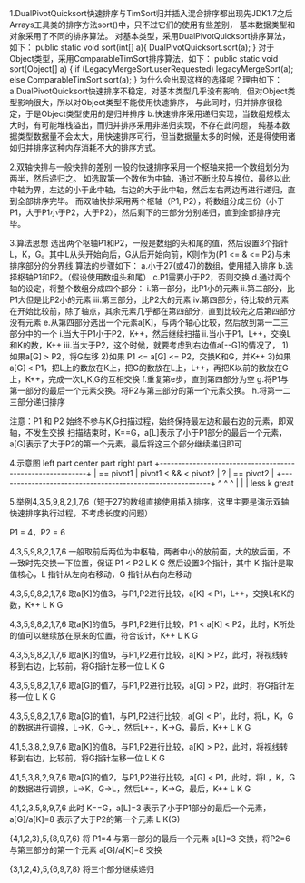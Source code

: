 1.DualPivotQuicksort快速排序与TimSort归并插入混合排序都出现先JDK1.7之后Arrays工具类的排序方法sort()中，只不过它们的使用有些差别，
  基本数据类型和对象采用了不同的排序算法。
  对基本类型，采用DualPivotQuicksort排序算法，如下：
  public static void sort(int[] a){
	DualPivotQuicksort.sort(a);
  } 
  对于Object类型，采用ComparableTimSort排序算法，如下：
  public static void sort(Object[] a) {
    	if (LegacyMergeSort.userRequested)
        	legacyMergeSort(a);
    	else
        	ComparableTimSort.sort(a);
  }
  为什么会出现这样的选择呢？理由如下：
  a.DualPivotQuicksort快速排序不稳定，对基本类型几乎没有影响，但对Object类型影响很大，所以对Object类型不能使用快速排序，
    与此同时，归并排序很稳定，于是Object类型使用的是归并排序
  b.快速排序采用递归实现，当数组规模太大时，有可能堆栈溢出，而归并排序采用非递归实现，不存在此问题，
    纯基本数据类型数据量不会太大，用快速排序可行，但当数据量太多的时候，还是得使用诸如归并排序这种内存消耗不大的排序方式。


2.双轴快排与一般快排的差别
  一般的快速排序采用一个枢轴来把一个数组划分为两半，然后递归之。
  如选取第一个数作为中轴，通过不断比较与换位，最终以此中轴为界，左边的小于此中轴，右边的大于此中轴，然后左右两边再进行递归，直到全部排序完毕。
  而双轴快排采用两个枢轴（P1, P2），将数组分成三份（小于P1，大于P1小于P2，大于P2），然后剩下的三部分分别递归，直到全部排序完毕。


3.算法思想
  选出两个枢轴P1和P2，一般是数组的头和尾的值，然后设置3个指针L，K，G。其中L从头开始向后，G从后开始向前，K则作为(P1 <= & <= P2)与未排序部分的分界线
  算法的步骤如下：
  a.小于27(或47)的数组，使用插入排序
  b.选择枢轴P1和P2。（假设使用数组头和尾）
  c.P1需要小于P2，否则交换
  d.通过两个轴的设定，将整个数组分成四个部分：
	i.第一部分，比P1小的元素
	ii.第二部分，比P1大但是比P2小的元素
 	iii.第三部分，比P2大的元素
   	iv.第四部分，待比较的元素
	在开始比较前，除了轴点，其余元素几乎都在第四部分，直到比较完之后第四部分没有元素
  e.从第四部分选出一个元素a[K]，与两个轴心比较，然后放到第一二三部分中的一个
	i.当大于P1小于P2，K++，然后继续扫描
	ii.当小于P1，L++，交换L和K的数，K++
	iii.当大于P2，这个时候，就要考虑到右边值a[--G]的情况了，
		1)如果a[G] > P2，将G左移
		2)如果 P1 <= a[G] <= P2，交换K和G，并K++
		3)如果a[G] < P1，把L上的数放在K上，把G的数放在L上，L++，再把K以前的数放在G上，K++，完成一次L,K,G的互相交换
  f.重复第e步，直到第四部分为空
  g.将P1与第一部分的最后一个元素交换。将P2与第三部分的第一个元素交换。
  h.将第一二三部分递归排序

  注意：P1 和 P2 始终不参与K,G扫描过程，始终保持最左边和最右边的元素，即双轴，不发生交换
	扫描结束时，K==G，a[L]表示了小于P1部分的最后一个元素，a[G]表示了大于P2的第一个元素，最后将这三个部分继续递归即可


4.示意图
                    left part         center part                  right part
                  +----------------------------------------------------------+
                  | == pivot1 |  pivot1 < && < pivot2  |    ?    | == pivot2 |
                  +----------------------------------------------------------+
                               ^                        ^       ^
                               |                        |       |
                              less                      k     great


5.举例4,3,5,9,8,2,1,7,6（短于27的数组直接使用插入排序，这里主要是演示双轴快速排序执行过程，不考虑长度的问题）

  P1 = 4，P2 = 6

  4,3,5,9,8,2,1,7,6	一般取前后两位为中枢轴，两者中小的放前面，大的放后面，不一致时先交换一下位置，保证 P1 < P2
  L K             G	然后设置3个指针，其中 K 指针是取值核心，L 指针从左向右移动，G 指针从右向左移动

  4,3,5,9,8,2,1,7,6	取a[K]的值3，与P1,P2进行比较，a[K] < P1，L++，交换L和K的数，K++
  L K             G   

  4,3,5,9,8,2,1,7,6	取a[K]的值5，与P1,P2进行比较，P1 < a[K] < P2，此时，K所处的值可以继续放在原来的位置，符合设计，K++
    L K           G

  4,3,5,9,8,2,1,7,6	取a[K]的值9，与P1,P2进行比较，a[K] > P2，此时，将视线转移到右边，比较前，将G指针左移一位
    L   K         G

  4,3,5,9,8,2,1,7,6	取a[G]的值7，与P1,P2进行比较，a[G] > P2，此时，将G指针左移一位
    L   K       G

  4,3,5,9,8,2,1,7,6	取a[G]的值1，与P1,P2进行比较，a[G] < P1，此时，将L，K，G的数据进行调换，L->K，G->L，然后L++，K->G，最后，K++
    L   K     G

  4,1,5,3,8,2,9,7,6	取a[K]的值8，与P1,P2进行比较，a[K] > P2，此时，将视线转移到右边，比较前，将G指针左移一位
      L   K   G

  4,1,5,3,8,2,9,7,6	取a[G]的值2，与P1,P2进行比较，a[G] < P1，此时，将L，K，G的数据进行调换，L->K，G->L，然后L++，K->G，最后，K++
      L   K G

  4,1,2,3,5,8,9,7,6	此时 K==G，a[L]=3 表示了小于P1部分的最后一个元素，a[G]/a[K]=8 表示了大于P2的第一个元素
        L   K(G)

  {4,1,2,3},5,{8,9,7,6}	将 P1=4 与第一部分的最后一个元素 a[L]=3 交换，将P2=6 与第三部分的第一个元素 a[G]/a[K]=8 交换

  {3,1,2,4},5,{6,9,7,8}	将三个部分继续递归
